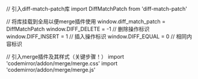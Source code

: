 // 引入diff-match-patch库
import DiffMatchPatch from 'diff-match-patch'

// 将库挂载到全局以便merge插件使用
window.diff_match_patch = DiffMatchPatch
window.DIFF_DELETE = -1  // 删除操作标识
window.DIFF_INSERT = 1   // 插入操作标识
window.DIFF_EQUAL = 0    // 相同内容标识

// 引入merge插件及其样式（关键步骤！）
import 'codemirror/addon/merge/merge.css'
import 'codemirror/addon/merge/merge.js'
